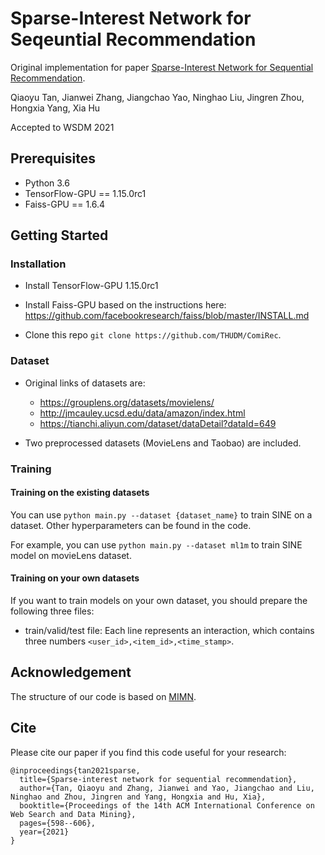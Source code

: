 # Sparse-Interest Network for Seqeuntial Recommendation

Original implementation for paper [Sparse-Interest Network for Sequential Recommendation](https://arxiv.org/pdf/2102.09267.pdf).

Qiaoyu Tan, Jianwei Zhang, Jiangchao Yao, Ninghao Liu, Jingren Zhou, Hongxia Yang, Xia Hu

Accepted to WSDM 2021

## Prerequisites

- Python 3.6
- TensorFlow-GPU == 1.15.0rc1
- Faiss-GPU == 1.6.4

## Getting Started

### Installation

- Install TensorFlow-GPU 1.15.0rc1

- Install Faiss-GPU based on the instructions here: https://github.com/facebookresearch/faiss/blob/master/INSTALL.md

- Clone this repo `git clone https://github.com/THUDM/ComiRec`.

### Dataset

- Original links of datasets are:
    
  - https://grouplens.org/datasets/movielens/
  - http://jmcauley.ucsd.edu/data/amazon/index.html
  - https://tianchi.aliyun.com/dataset/dataDetail?dataId=649

- Two preprocessed datasets (MovieLens and Taobao) are included. 

### Training

#### Training on the existing datasets

You can use `python main.py --dataset {dataset_name}` to train SINE on a dataset. Other hyperparameters can be found in the code. 

For example, you can use `python main.py --dataset ml1m` to train SINE model on movieLens dataset.


#### Training on your own datasets

If you want to train models on your own dataset, you should prepare the following three files:
- train/valid/test file: Each line represents an interaction, which contains three numbers `<user_id>,<item_id>,<time_stamp>`.

## Acknowledgement

The structure of our code is based on [MIMN](https://github.com/UIC-Paper/MIMN).

## Cite

Please cite our paper if you find this code useful for your research:

```
@inproceedings{tan2021sparse,
  title={Sparse-interest network for sequential recommendation},
  author={Tan, Qiaoyu and Zhang, Jianwei and Yao, Jiangchao and Liu, Ninghao and Zhou, Jingren and Yang, Hongxia and Hu, Xia},
  booktitle={Proceedings of the 14th ACM International Conference on Web Search and Data Mining},
  pages={598--606},
  year={2021}
}
```
